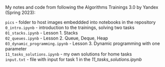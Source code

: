 My notes and code from following the Algorithms Trainings 3.0 by Yandex (Spring 2023):  
  
`pics` - folder to host images embeddded into notebooks in the repository  
`0_intro.ipynb` - introduction to the trainings, solving two tasks  
`01_stacks.ipynb` - Lesson 1. Stacks  
`02_queues.ipynb` - Lesson 2. Queue, Deque, Heap   
`03_dynamic_programming.ipynb` - Lesson 3. Dynamic programming with one parameter    
`11_tasks_solutions.ipynb` - my own solutions for home tasks   
`input.txt` - file with input for task 1 in the *11_tasks_solutions.ipynb*  
